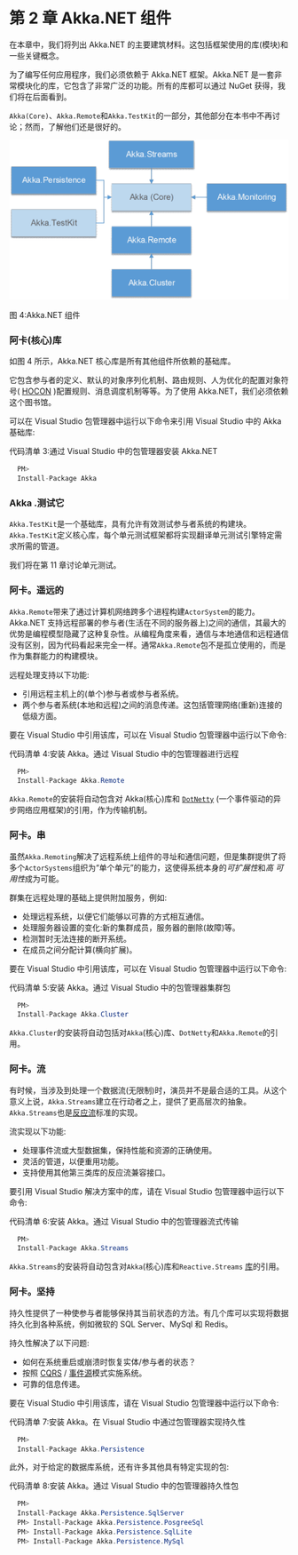 # 第 2 章 Akka.NET 组件

在本章中，我们将列出 Akka.NET 的主要建筑材料。这包括框架使用的库(模块)和一些关键概念。

为了编写任何应用程序，我们必须依赖于 Akka.NET 框架。Akka.NET 是一套非常模块化的库，它包含了非常广泛的功能。所有的库都可以通过 NuGet 获得，我们将在后面看到。

`Akka(Core)`、`Akka.Remote`和`Akka.TestKit`的一部分，其他部分在本书中不再讨论；然而，了解他们还是很好的。

![](img/image008.png)

图 4:Akka.NET 组件

### 阿卡(核心)库

如图 4 所示，Akka.NET 核心库是所有其他组件所依赖的基础库。

它包含参与者的定义、默认的对象序列化机制、路由规则、人为优化的配置对象符号( [HOCON](https://en.wikipedia.org/wiki/HOCON) )配置规则、消息调度机制等等。为了使用 Akka.NET，我们必须依赖这个图书馆。

可以在 Visual Studio 包管理器中运行以下命令来引用 Visual Studio 中的 Akka 基础库:

代码清单 3:通过 Visual Studio 中的包管理器安装 Akka.NET

```cs
  PM>
  Install-Package Akka 

```

### Akka .测试它

`Akka.TestKit`是一个基础库，具有允许有效测试参与者系统的构建块。`Akka.TestKit`定义核心库，每个单元测试框架都将实现翻译单元测试引擎特定需求所需的管道。

我们将在第 11 章讨论单元测试。

### 阿卡。遥远的

`Akka.Remote`带来了通过计算机网络跨多个进程构建`ActorSystem`的能力。Akka.NET 支持远程部署的参与者(生活在不同的服务器上)之间的通信，其最大的优势是编程模型隐藏了这种复杂性。从编程角度来看，通信与本地通信和远程通信没有区别，因为代码看起来完全一样。通常`Akka.Remote`包不是孤立使用的，而是作为集群能力的构建模块。

远程处理支持以下功能:

*   引用远程主机上的(单个)参与者或参与者系统。
*   两个参与者系统(本地和远程)之间的消息传递。这包括管理网络(重新)连接的低级方面。

要在 Visual Studio 中引用该库，可以在 Visual Studio 包管理器中运行以下命令:

代码清单 4:安装 Akka。通过 Visual Studio 中的包管理器进行远程

```cs
  PM>
  Install-Package Akka.Remote

```

`Akka.Remote`的安装将自动包含对 Akka(核心)库和 [`DotNetty`](https://github.com/Azure/DotNetty) (一个事件驱动的异步网络应用框架)的引用，作为传输机制。

### 阿卡。串

虽然`Akka.Remoting`解决了远程系统上组件的寻址和通信问题，但是集群提供了将多个`ActorSystems`组织为“单个单元”的能力，这使得系统本身的*可扩展性*和*高* *可用性*成为可能。

群集在远程处理的基础上提供附加服务，例如:

*   处理远程系统，以便它们能够以可靠的方式相互通信。
*   处理服务器设置的变化:新的集群成员，服务器的删除(故障)等。
*   检测暂时无法连接的断开系统。
*   在成员之间分配计算(横向扩展)。

要在 Visual Studio 中引用该库，可以在 Visual Studio 包管理器中运行以下命令:

代码清单 5:安装 Akka。通过 Visual Studio 中的包管理器集群包

```cs
  PM>
  Install-Package Akka.Cluster

```

`Akka.Cluster`的安装将自动包括对`Akka`(核心)库、`DotNetty`和`Akka.Remote`的引用。

### 阿卡。流

有时候，当涉及到处理一个数据流(无限制)时，演员并不是最合适的工具。从这个意义上说，`Akka.Streams`建立在行动者之上，提供了更高层次的抽象。`Akka.Streams`也是[反应流](http://www.reactive-streams.org)标准的实现。

流实现以下功能:

*   处理事件流或大型数据集，保持性能和资源的正确使用。
*   灵活的管道，以便重用功能。
*   支持使用其他第三类库的反应流兼容接口。

要引用 Visual Studio 解决方案中的库，请在 Visual Studio 包管理器中运行以下命令:

代码清单 6:安装 Akka。通过 Visual Studio 中的包管理器流式传输

```cs
  PM>
  Install-Package Akka.Streams

```

`Akka.Streams`的安装将自动包含对`Akka`(核心)库和`Reactive.Streams` [库](https://github.com/reactive-streams/reactive-streams-dotnet)的引用。

### 阿卡。坚持

持久性提供了一种使参与者能够保持其当前状态的方法。有几个库可以实现将数据持久化到各种系统，例如微软的 SQL Server、MySql 和 Redis。

持久性解决了以下问题:

*   如何在系统重启或崩溃时恢复实体/参与者的状态？
*   按照 [CQRS](https://en.wikipedia.org/wiki/Command%E2%80%93query_separation#Command_query_responsibility_segregation) / [事件源](https://martinfowler.com/eaaDev/EventSourcing.html)模式实施系统。
*   可靠的信息传递。

要在 Visual Studio 中引用该库，请在 Visual Studio 包管理器中运行以下命令:

代码清单 7:安装 Akka。在 Visual Studio 中通过包管理器实现持久性

```cs
  PM>
  Install-Package Akka.Persistence

```

此外，对于给定的数据库系统，还有许多其他具有特定实现的包:

代码清单 8:安装 Akka。通过 Visual Studio 中的包管理器持久性包

```cs
  PM>
  Install-Package Akka.Persistence.SqlServer
  PM> Install-Package Akka.Persistence.PosgreeSql
  PM> Install-Package Akka.Persistence.SqlLite
  PM> Install-Package Akka.Persistence.MySql

```